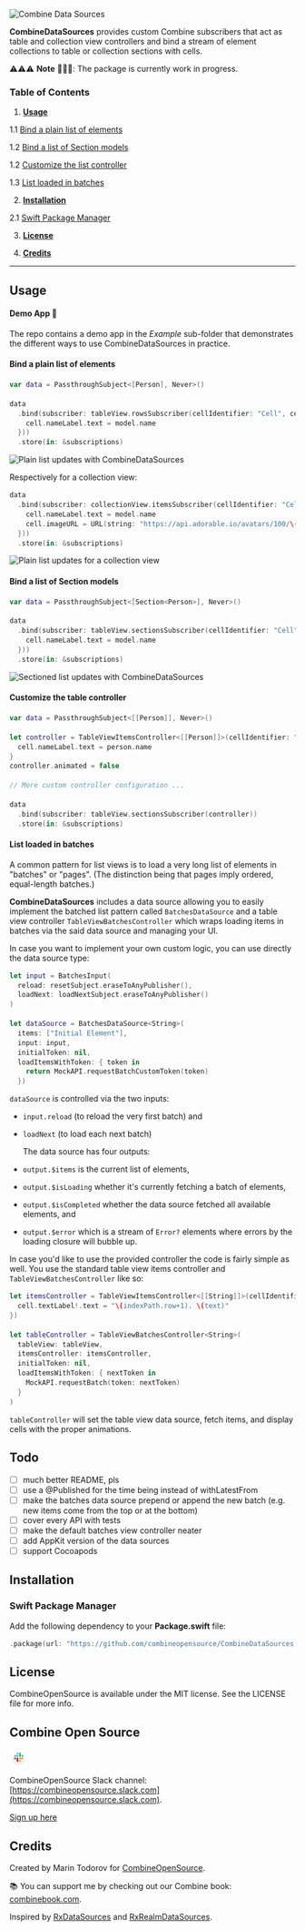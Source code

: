 ![Combine Data Sources](https://github.com/combineopensource/CombineDataSources/raw/master/Assets/combine-data-sources.png)

**CombineDataSources** provides custom Combine subscribers that act as table and collection view controllers and bind a stream of element collections to table or collection sections with cells.  

⚠️⚠️⚠️ **Note** 🚨🚨🚨: The package is currently work in progress.

### Table of Contents

1. [**Usage**](#usage)

1.1 [Bind a plain list of elements](https://github.com/combineopensource/CombineDataSources#bind-a-plain-list-of-elements)

1.2 [Bind a list of Section models](#bind-a-list-of-section-models)

1.2 [Customize the list controller](#customize-the-table-controller)

1.3 [List loaded in batches](#list-loaded-in-batches)

2. [**Installation**](#installation)

2.1 [Swift Package Manager](#swift-package-manager)

3. [**License**](#license)

4. [**Credits**](#credits)

---

## Usage

#### Demo App 📱

The repo contains a demo app in the *Example* sub-folder that demonstrates the different ways to use CombineDataSources in practice.

#### Bind a plain list of elements

```swift
var data = PassthroughSubject<[Person], Never>()

data
  .bind(subscriber: tableView.rowsSubscriber(cellIdentifier: "Cell", cellType: PersonCell.self, cellConfig: { cell, indexPath, model in
    cell.nameLabel.text = model.name
  }))
  .store(in: &subscriptions)
```

![Plain list updates with CombineDataSources](https://github.com/combineopensource/CombineDataSources/raw/master/Assets/plain-list.gif)

Respectively for a collection view:

```swift
data
  .bind(subscriber: collectionView.itemsSubscriber(cellIdentifier: "Cell", cellType: PersonCollectionCell.self, cellConfig: { cell, indexPath, model in
    cell.nameLabel.text = model.name
    cell.imageURL = URL(string: "https://api.adorable.io/avatars/100/\(model.name)")!
  }))
  .store(in: &subscriptions)
```

![Plain list updates for a collection view](https://github.com/combineopensource/CombineDataSources/raw/master/Assets/plain-collection.gif)

#### Bind a list of Section models

```swift
var data = PassthroughSubject<[Section<Person>], Never>()

data
  .bind(subscriber: tableView.sectionsSubscriber(cellIdentifier: "Cell", cellType: PersonCell.self, cellConfig: { cell, indexPath, model in
    cell.nameLabel.text = model.name
  }))
  .store(in: &subscriptions)
```

![Sectioned list updates with CombineDataSources](https://github.com/combineopensource/CombineDataSources/raw/master/Assets/sections-list.gif)

#### Customize the table controller

```swift
var data = PassthroughSubject<[[Person]], Never>()

let controller = TableViewItemsController<[[Person]]>(cellIdentifier: "Cell", cellType: PersonCell.self) { cell, indexPath, person in
  cell.nameLabel.text = person.name
}
controller.animated = false

// More custom controller configuration ...

data
  .bind(subscriber: tableView.sectionsSubscriber(controller))
  .store(in: &subscriptions)
```

#### List loaded in batches

A common pattern for list views is to load a very long list of elements in "batches" or "pages". (The distinction being that pages imply ordered, equal-length batches.)

**CombineDataSources** includes a data source allowing you to easily implement the batched list pattern called `BatchesDataSource` and a table view controller `TableViewBatchesController` which wraps loading items in batches via the said data source and managing your UI.

In case you want to implement your own custom logic, you can use directly the data source type:

```swift
let input = BatchesInput(
  reload: resetSubject.eraseToAnyPublisher(),
  loadNext: loadNextSubject.eraseToAnyPublisher()
)

let dataSource = BatchesDataSource<String>(
  items: ["Initial Element"],
  input: input,
  initialToken: nil,
  loadItemsWithToken: { token in
    return MockAPI.requestBatchCustomToken(token)
  })
```

`dataSource` is controlled via the two inputs:

- `input.reload` (to reload the very first batch) and 

- `loadNext` (to load each next batch) 
  
  The data source has four outputs: 

- `output.$items` is the current list of elements,

- `output.$isLoading` whether it's currently fetching a batch of elements, 

- `output.$isCompleted` whether the data source fetched all available elements, and 

- `output.$error` which is a stream of `Error?` elements where errors by the loading closure will bubble up.

In case you'd like to use the provided controller the code is fairly simple as well. You use the standard table view items controller and `TableViewBatchesController` like so:

```swift
let itemsController = TableViewItemsController<[[String]]>(cellIdentifier: "Cell", cellType: UITableViewCell.self, cellConfig: { cell, indexPath, text in
  cell.textLabel!.text = "\(indexPath.row+1). \(text)"
})

let tableController = TableViewBatchesController<String>(
  tableView: tableView,
  itemsController: itemsController,
  initialToken: nil,
  loadItemsWithToken: { nextToken in
    MockAPI.requestBatch(token: nextToken)
  }
)
```

`tableController` will set the table view data source, fetch items, and display cells with the proper animations.

## Todo

- [ ] much better README, pls
- [ ] use a @Published for the time being instead of withLatestFrom
- [ ] make the batches data source prepend or append the new batch (e.g. new items come from the top or at the bottom)
- [ ] cover every API with tests
- [ ] make the default batches view controller neater
- [ ] add AppKit version of the data sources
- [ ] support Cocoapods

## Installation

### Swift Package Manager

Add the following dependency to your **Package.swift** file:

```swift
.package(url: "https://github.com/combineopensource/CombineDataSources, from: "0.2")
```

## License

CombineOpenSource is available under the MIT license. See the LICENSE file for more info.

## Combine Open Source

![Combine Slack channel](Assets/slack.png) 

CombineOpenSource Slack channel: [https://combineopensource.slack.com](https://combineopensource.slack.com). 

[Sign up here](https://join.slack.com/t/combineopensource/shared_invite/enQtNzQ1MzYyMTMxOTkxLWJkZmNkZDU4MTE4NmU2MjBhYzM5NzI1NTRlNWNhODFiMDEyMjVjOWZmZWI2NmViMzU3ZjZhYjc0YTExOGZmMDM)

## Credits

Created by Marin Todorov for [CombineOpenSource](https://github.com/combineopensource). 

📚 You can support me by checking out our Combine book: [combinebook.com](http://combinebook.com).

Inspired by [RxDataSources](https://github.com/RxSwiftCommunity/RxDataSources) and [RxRealmDataSources](https://github.com/RxSwiftCommunity/RxRealmDataSources).
